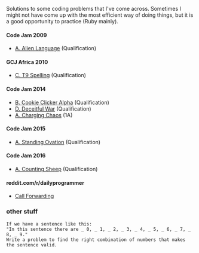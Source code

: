Solutions to some coding problems that I've come across.
Sometimes I might not have come up with the most efficient way of doing things, but it is a good opportunity to practice (Ruby mainly).

#### Code Jam 2009
 * [A. Alien Language][#2009-Q-A] (Qualification)

#### GCJ Africa 2010
* [C. T9 Spelling][#A2010-Q-C] (Qualification)

#### Code Jam 2014
* [B. Cookie Clicker Alpha][#2014-Q-B] (Qualification)
* [D. Deceitful War][#2014-Q-D] (Qualification)
* [A. Charging Chaos][#2014-1A-A] (1A)

#### Code Jam 2015
* [A. Standing Ovation][#2015-Q-A] (Qualification)

#### Code Jam 2016
* [A. Counting Sheep][#2016-Q-A] (Qualification)

#### reddit.com/r/dailyprogrammer
* [Call Forwarding][#callforwarding]

### other stuff

```
If we have a sentence like this:
"In this sentence there are _ 0, _ 1, _ 2, _ 3, _ 4, _ 5, _ 6, _ 7, _ 8, _ 9."
Write a problem to find the right combination of numbers that makes the sentence valid.
```

[#A2010-Q-C]: http://code.google.com/codejam/contest/dashboard?c=351101#s=p2
[#2009-Q-A]: http://code.google.com/codejam/contest/dashboard?c=90101#s=p0
[#2014-Q-B]:https://code.google.com/codejam/contest/2974486/dashboard#s=p1
[#2014-Q-D]:https://code.google.com/codejam/contest/2974486/dashboard#s=p3
[#2014-1A-A]: https://code.google.com/codejam/contest/2984486/dashboard#s=p0&a=0
[#callforwarding]:http:www.reddit.com/r/dailyprogrammer/comments/1g09qy/060913_challenge_127_intermediate_call_forwarding/
[#2015-Q-A]:https://code.google.com/codejam/contest/6224486/dashboard#s=p0
[#2016-Q-A]:https://code.google.com/codejam/contest/6254486/dashboard#s=a
